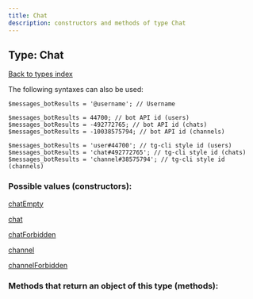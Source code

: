 ```yaml
---
title: Chat
description: constructors and methods of type Chat
---
```

## Type: Chat  
[Back to types index](index.md)



The following syntaxes can also be used:

```
$messages_botResults = '@username'; // Username

$messages_botResults = 44700; // bot API id (users)
$messages_botResults = -492772765; // bot API id (chats)
$messages_botResults = -10038575794; // bot API id (channels)

$messages_botResults = 'user#44700'; // tg-cli style id (users)
$messages_botResults = 'chat#492772765'; // tg-cli style id (chats)
$messages_botResults = 'channel#38575794'; // tg-cli style id (channels)
```


### Possible values (constructors):

[chatEmpty](../constructors/chatEmpty.md)  

[chat](../constructors/chat.md)  

[chatForbidden](../constructors/chatForbidden.md)  

[channel](../constructors/channel.md)  

[channelForbidden](../constructors/channelForbidden.md)  



### Methods that return an object of this type (methods):



